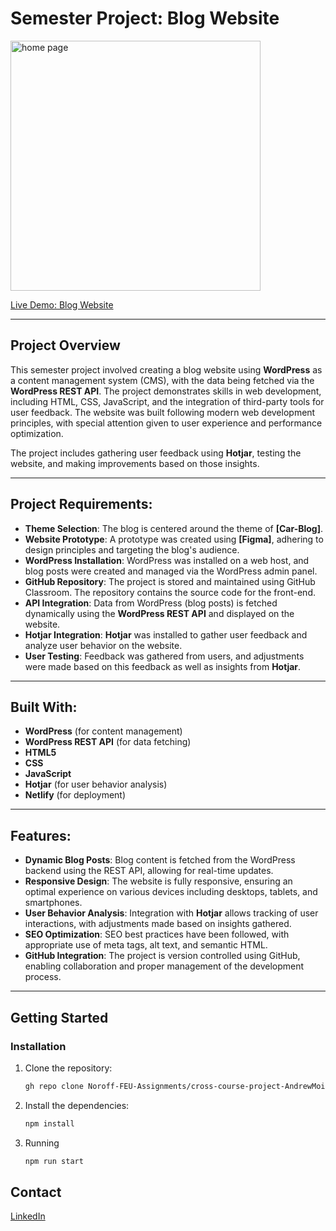 # Semester Project: Blog Website

<p align="left"><img height="400px" src="https://github.com/user-attachments/assets/bd95659f-6c2c-44f9-a46f-cbedc2a47e32" alt="home page" /></p>

[Live Demo: Blog Website](https://am-carcorner.netlify.app)

---

## Project Overview

This semester project involved creating a blog website using **WordPress** as a content management system (CMS), with the data being fetched via the **WordPress REST API**. The project demonstrates skills in web development, including HTML, CSS, JavaScript, and the integration of third-party tools for user feedback. The website was built following modern web development principles, with special attention given to user experience and performance optimization.

The project includes gathering user feedback using **Hotjar**, testing the website, and making improvements based on those insights.

---

## Project Requirements:

- **Theme Selection**: The blog is centered around the theme of **[Car-Blog]**.
- **Website Prototype**: A prototype was created using **[Figma]**, adhering to design principles and targeting the blog's audience.
- **WordPress Installation**: WordPress was installed on a web host, and blog posts were created and managed via the WordPress admin panel.
- **GitHub Repository**: The project is stored and maintained using GitHub Classroom. The repository contains the source code for the front-end.
- **API Integration**: Data from WordPress (blog posts) is fetched dynamically using the **WordPress REST API** and displayed on the website.
- **Hotjar Integration**: **Hotjar** was installed to gather user feedback and analyze user behavior on the website.
- **User Testing**: Feedback was gathered from users, and adjustments were made based on this feedback as well as insights from **Hotjar**.

---

## Built With:

- **WordPress** (for content management)
- **WordPress REST API** (for data fetching)
- **HTML5**
- **CSS**
- **JavaScript**
- **Hotjar** (for user behavior analysis)
- **Netlify** (for deployment)

---

## Features:

- **Dynamic Blog Posts**: Blog content is fetched from the WordPress backend using the REST API, allowing for real-time updates.
- **Responsive Design**: The website is fully responsive, ensuring an optimal experience on various devices including desktops, tablets, and smartphones.
- **User Behavior Analysis**: Integration with **Hotjar** allows tracking of user interactions, with adjustments made based on insights gathered.
- **SEO Optimization**: SEO best practices have been followed, with appropriate use of meta tags, alt text, and semantic HTML.
- **GitHub Integration**: The project is version controlled using GitHub, enabling collaboration and proper management of the development process.

---

## Getting Started

### Installation

1. Clone the repository:

   ```bash
   gh repo clone Noroff-FEU-Assignments/cross-course-project-AndrewMoisa

   ```

2. Install the dependencies:

   ```bash
   npm install
   ```

3. Running
    ```bash
    npm run start
    ```

## Contact

[LinkedIn](https://www.linkedin.com/in/andrei-moisa-214b75279/)

